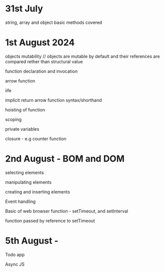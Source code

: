 # 31st July 
  string, array and object basic methods covered
# 1st August 2024
   objects mutability
   // objects are mutable by default and their references are compared rether than structural value

   function declaration and invocation

   arrow function

   iife

   implicit return arrow function syntax/shorthand

   hoisting of function

   scoping

   private variables

   closure - e.g counter function

# 2nd August - BOM and DOM

  selecting elements
  
  manipulating elements
  
  creating and inserting elements
  
  Event handling
  
  Basic of web browser function - setTimeout, and setInterval
  
  function passed by reference to setTimeout

# 5th August - 

  Todo app
  
  Async JS

  


